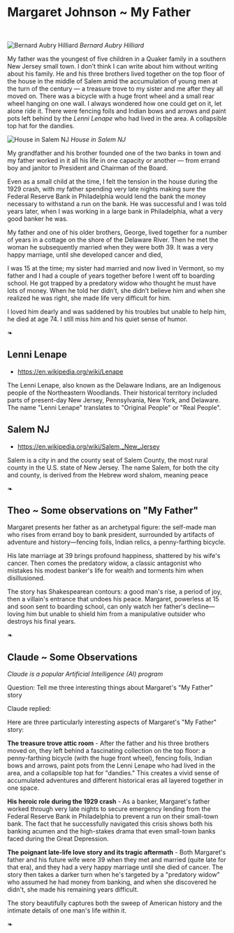 # Margaret Johnson ~ My Father
<br>

![Bernard Aubry Hilliard]( https://heritage-happenings.github.io/Blog/2025/07-july/2025-07-03-Margaret-Johnson/ba-hilliard_000-cropped.jpg )
_Bernard Aubry Hilliard_<br>

My father was the youngest of five children in a Quaker family in a southern New Jersey small town. I don’t think I can write about him without writing about his family. He and his three brothers lived together on the top floor of the house in the middle of Salem amid the accumulation of young men at the turn of the century — a treasure trove to my sister and me after they all moved on. There was a bicycle with a huge front wheel and a small rear wheel hanging on one wall. I always wondered how one could get on it, let alone ride it. There were fencing foils and Indian bows and arrows and paint pots left behind by the _Lenni Lenape_ who had lived in the area. A collapsible top hat for the dandies.

![House in Salem NJ]( https://heritage-happenings.github.io/Blog/2025/07-july/2025-07-03-Margaret-Johnson/ba-hilliard_001-crop.jpg )
_House in Salem NJ_

My grandfather and his brother founded one of the two banks in town and my father worked in it all his life in one capacity or another — from errand boy and janitor to President and Chairman of the Board.

Even as a small child at the time, I felt the tension in the house during the 1929 crash, with my father spending very late nights making sure the Federal Reserve Bank in Philadelphia would lend the bank the money necessary to withstand a run on the bank. He was successful and I was told years later, when I was working in a large bank in Philadelphia, what a very good banker he was.

My father and one of his older brothers, George, lived together for a number of years in a cottage on the shore of the Delaware River. Then he met the woman he subsequently married when they were both 39. It was a very happy marriage, until she developed cancer and died,

I was 15 at the time; my sister had married and now lived in Vermont, so my father and I had a couple of years together before I went off to boarding school. He got trapped by a predatory widow who thought he must have lots of money. When he told her didn’t, she didn’t believe him and when she realized he was right, she made life very difficult for him.

I loved him dearly and was saddened by his troubles but unable to help him, he died at age 74. I still miss him and his quiet sense of humor.

❧

## Lenni Lenape

* https://en.wikipedia.org/wiki/Lenape

The Lenni Lenape, also known as the Delaware Indians, are an Indigenous people of the Northeastern Woodlands. Their historical territory included parts of present-day New Jersey, Pennsylvania, New York, and Delaware. The name "Lenni Lenape" translates to "Original People" or "Real People".

## Salem NJ

*  https://en.wikipedia.org/wiki/Salem,_New_Jersey

Salem is a city in and the county seat of Salem County, the most rural county in the U.S. state of New Jersey. The name Salem, for both the city and county, is derived from the Hebrew word shalom, meaning peace

❧

## Theo ~ Some observations on "My Father"

Margaret presents her father as an archetypal figure: the self-made man who rises from errand boy to bank president, surrounded by artifacts of adventure and history—fencing foils, Indian relics, a penny-farthing bicycle.

His late marriage at 39 brings profound happiness, shattered by his wife's cancer. Then comes the predatory widow, a classic antagonist who mistakes his modest banker's life for wealth and torments him when disillusioned.

The story has Shakespearean contours: a good man's rise, a period of joy, then a villain's entrance that undoes his peace. Margaret, powerless at 15 and soon sent to boarding school, can only watch her father's decline—loving him but unable to shield him from a manipulative outsider who destroys his final years.

❧

## Claude ~ Some Observations

_Claude is a popular Artificial Intelligence (AI) program_

Question: Tell me three interesting things about Margaret's "My Father" story

Claude replied:

Here are three particularly interesting aspects of Margaret's "My Father" story:

**The treasure trove attic room** - After the father and his three brothers moved on, they left behind a fascinating collection on the top floor: a penny-farthing bicycle (with the huge front wheel), fencing foils, Indian bows and arrows, paint pots from the Lenni Lenape who had lived in the area, and a collapsible top hat for "dandies." This creates a vivid sense of accumulated adventures and different historical eras all layered together in one space.

**His heroic role during the 1929 crash** - As a banker, Margaret's father worked through very late nights to secure emergency lending from the Federal Reserve Bank in Philadelphia to prevent a run on their small-town bank. The fact that he successfully navigated this crisis shows both his banking acumen and the high-stakes drama that even small-town banks faced during the Great Depression.

**The poignant late-life love story and its tragic aftermath** - Both Margaret's father and his future wife were 39 when they met and married (quite late for that era), and they had a very happy marriage until she died of cancer. The story then takes a darker turn when he's targeted by a "predatory widow" who assumed he had money from banking, and when she discovered he didn't, she made his remaining years difficult.

The story beautifully captures both the sweep of American history and the intimate details of one man's life within it.

❧
